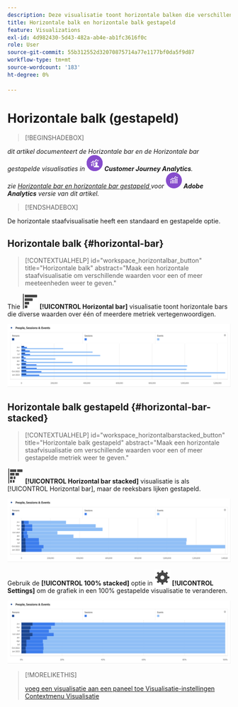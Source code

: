 ```yaml
---
description: Deze visualisatie toont horizontale balken die verschillende waarden over een of meer meeteenheden vertegenwoordigen.
title: Horizontale balk en horizontale balk gestapeld
feature: Visualizations
exl-id: 4d982430-5d43-482a-ab4e-ab1fc3616f0c
role: User
source-git-commit: 55b312552d32070875714a77e1177bf0da5f9d87
workflow-type: tm+mt
source-wordcount: '183'
ht-degree: 0%

---
```


# Horizontale balk (gestapeld)

>[!BEGINSHADEBOX]

_dit artikel documenteert de Horizontale bar en de Horizontale bar gestapelde visualisaties in_ ![ CustomerJourneyAnalytics ](/help/assets/icons/CustomerJourneyAnalytics.svg) _**Customer Journey Analytics**._<br/>_zie [ Horizontale bar en horizontale bar gestapeld ](https://experienceleague.adobe.com/en/docs/analytics/analyze/analysis-workspace/visualizations/horizontal-bar) voor_ ![ AdobeAnalytics ](/help/assets/icons/AdobeAnalytics.svg) _**Adobe Analytics** versie van dit artikel._

>[!ENDSHADEBOX]

De horizontale staafvisualisatie heeft een standaard en gestapelde optie.

## Horizontale balk {#horizontal-bar}

<!-- markdownlint-disable MD034 -->

>[!CONTEXTUALHELP]
>id="workspace_horizontalbar_button"
>title="Horizontale balk"
>abstract="Maak een horizontale staafvisualisatie om verschillende waarden voor een of meer meeteenheden weer te geven."

<!-- markdownlint-enable MD034 -->


Thie ![ GraphBarHorizontal ](/help/assets/icons/GraphBarHorizontal.svg) **[!UICONTROL Horizontal bar]** visualisatie toont horizontale bars die diverse waarden over één of meerdere metriek vertegenwoordigen.

![ Horizontale bar die metriek met inbegrip van de Weergaven van de Pagina, de Snelheid van de Pagina, bezoeken, Ingangen, en Uitgangen tonen.](assets/horizontal-bar.png)

## Horizontale balk gestapeld {#horizontal-bar-stacked}

<!-- markdownlint-disable MD034 -->

>[!CONTEXTUALHELP]
>id="workspace_horizontalbarstacked_button"
>title="Horizontale balk gestapeld"
>abstract="Maak een horizontale staafvisualisatie om verschillende waarden voor een of meer gestapelde metriek weer te geven."

<!-- markdownlint-enable MD034 -->


![ GraphBarHorizontalStapelde ](/help/assets/icons/GraphBarHorizontalStacked.svg) **[!UICONTROL Horizontal bar stacked]** visualisatie is als [!UICONTROL Horizontal bar], maar de reeksbars lijken gestapeld.

![ een gestapelde horizontale bar die de Weergaven van de Pagina, Bezoeken, Ingangen, en Uitgangen toont.](assets/horizontal-bar-stacked.png)

Gebruik de **[!UICONTROL 100% stacked]** optie in ![ Plaatsend ](/help/assets/icons/Setting.svg) **[!UICONTROL Settings]** om de grafiek in een 100% gestapelde visualisatie te veranderen.

![ Horizontale bar gestapelde 100% ](assets/horizontal-bar-stacked100.png)


>[!MORELIKETHIS]
>
>[ voeg een visualisatie aan een paneel toe ](/help/analysis-workspace/visualizations/freeform-analysis-visualizations.md#add-visualizations-to-a-panel)
>[Visualisatie-instellingen ](/help/analysis-workspace/visualizations/freeform-analysis-visualizations.md#settings)
>[Contextmenu Visualisatie ](/help/analysis-workspace/visualizations/freeform-analysis-visualizations.md#context-menu)
>

